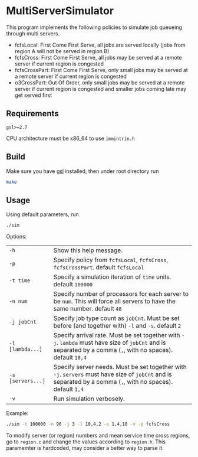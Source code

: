# MultiServerSimulator

This program implements the following policies to simulate job queueing through multi servers.

- fcfsLocal: First Come First Serve, all jobs are served locally (jobs from region A will not be served in region B)
- fcfsCross: First Come First Serve, all jobs may be served at a remote server if current region is congested
- fcfsCrossPart: First Come First Serve, only small jobs may be served at a remote server if current region is congested
- o3CrossPart: Out Of Order, only small jobs may be served at a remote server if current region is congested and smaller jobs coming late may get served first

## Requirements

`gsl>=2.7`

CPU architecture must be x86_64 to use `immintrin.h`

## Build

Make sure you have [gsl](https://www.gnu.org/software/gsl/) installed, then under root directory run 
```bash
make
```

## Usage

Using default parameters, run 
```bash
./sim
```

Options:

<table>
  <tr>
    <td><code>-h</code></td>
    <td>Show this help message.</td>
  </tr>
  <tr>
  <tr>
    <td><code>-p</code></td>
    <td>Specify policy from <code>fcfsLocal</code>, <code>fcfsCross</code>, <code>fcfsCrossPart</code>. default <code>fcfsLocal</code></td>
  </tr>
    <td><code>-t time</code></td>
    <td>Specify a simulation iteration of <code>time</code> units. default <code>100000</code></td>
  </tr>
  <tr>
    <td><code>-n num</code></td>
    <td>Specify number of processors for each server to be <code>num</code>. This will force all servers to have the same number. default <code>48</code></td>
  </tr>
  <tr>
    <td><code>-j jobCnt</code></td>
    <td>Specify job type count as <code>jobCnt</code>. Must be set before (and together with) <code>-l</code> and <code>-s</code>. default <code>2</code></td>
  </tr>
  <tr>
    <td><code>-l [lambda...]</code></td>
    <td>Specify arrival rate. Must be set together with <code>-j</code>. <code>lambda</code> must have size of <code>jobCnt</code> and is separated by a comma (<code>,</code>, with no spaces). default <code>10,4</code></td>
  </tr>
  <tr>
    <td><code>-s [servers...]</code></td>
    <td>Specify server needs. Must be set together with <code>-j</code>. <code>servers</code> must have size of <code>jobCnt</code> and is separated by a comma (<code>,</code>, with no spaces). default <code>1,4</code></td>
  </tr>
  <tr>
    <td><code>-v</code></td>
    <td>Run simulation verbosely.</td>
  </tr>
<table>

Example:
```bash
./sim -t 100000 -n 96 -j 3 -l 10,4,2 -s 1,4,10 -v -p fcfsCross
```

To modify server (or region) numbers and mean service time cross regions, go to `region.c` and change the values according to `region.h`. This paramemter is hardcoded, may consider a better way to parse it.
